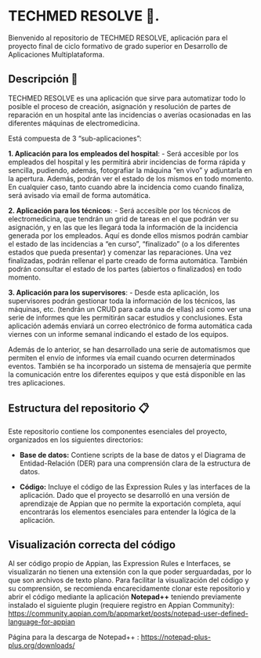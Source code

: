 # TECHMED RESOLVE 🚀.

Bienvenido al repositorio de TECHMED RESOLVE, aplicación para el proyecto final de ciclo formativo de grado superior en Desarrollo de Aplicaciones Multiplataforma.

## Descripción 📖

TECHMED RESOLVE es una aplicación que sirve para automatizar todo lo posible el proceso de creación, asignación y resolución de partes de reparación en un hospital ante las incidencias o averías ocasionadas en las diferentes máquinas de electromedicina.

Está compuesta de 3 “sub-aplicaciones”: 

**1.	Aplicación para los empleados del hospital**: 
      - Será accesible por los empleados del hospital y les permitirá abrir incidencias de forma rápida y sencilla, pudiendo, además, fotografiar la máquina “en vivo” y adjuntarla en la apertura. Además, podrán ver el estado de los mismos en todo momento. En cualquier caso, tanto cuando abre la incidencia como cuando finaliza, será avisado via email de forma automática.

**2.	Aplicación para los técnicos**: 
      - Será accesible por los técnicos de electromedicina, que tendrán un grid de tareas en el que podrán ver su asignación, y en las que les llegará toda la información de la incidencia generada por los empleados. Aquí es donde ellos mismos podrán cambiar el estado de las incidencias a “en curso”, “finalizado” (o a los diferentes estados que pueda presentar) y comenzar las reparaciones. Una vez finalizadas, podrán rellenar el parte creado de forma automática. También podrán consultar el estado de los partes (abiertos o finalizados) en todo momento.

**3.	Aplicación para los supervisores**: 
      - Desde esta aplicación, los supervisores podrán gestionar toda la información de los técnicos, las máquinas, etc. (tendrán un CRUD para cada una de ellas) así como ver una serie de informes que les permitirán sacar estudios y conclusiones. Esta aplicación además enviará un correo electrónico de forma automática cada viernes con un informe semanal indicando el estado de los equipos.

Además de lo anterior, se han desarrollado una serie de automatismos que permiten el envío de informes vía email cuando ocurren determinados eventos. También se ha incorporado un sistema de mensajería que permite la comunicación entre los diferentes equipos y que está disponible en las tres aplicaciones. 

## Estructura del repositorio 📋

Este repositorio contiene los componentes esenciales del proyecto, organizados en los siguientes directorios:

- **Base de datos:** Contiene scripts de la base de datos y el Diagrama de Entidad-Relación (DER) para una comprensión clara de la estructura de datos.

- **Código:** Incluye el código de las Expression Rules y las interfaces de la aplicación. Dado que el proyecto se desarrolló en una versión de aprendizaje de Appian que no permite la exportación completa, aquí encontrarás los elementos esenciales para entender la lógica de la aplicación.

## Visualización correcta del código

Al ser código propio de Appian, las Expression Rules e Interfaces, se visualizarán no tienen una extensión con la que poder serguardadas, por lo que son archivos de texto plano. Para facilitar la visualización del código y su comprensión, se recomienda encarecidamente clonar este repositorio y abrir el código mediante la aplicación **Notepad++** teniendo previamente 
instalado el siguiente plugin (requiere registro en Appian Community): https://community.appian.com/b/appmarket/posts/notepad-user-defined-language-for-appian

Página para la descarga de Notepad++ : https://notepad-plus-plus.org/downloads/
